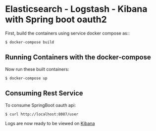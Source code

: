 Elasticsearch - Logstash - Kibana with Spring boot oauth2
=========================
First, build the containers using service docker compose as::
    
    $ docker-compose build 

Running Containers with the docker-compose
---------------------
Now run these built containers:

    $ docker-compose up
    
Consuming Rest Service
---------------------
To consume SpringBoot oauth api:

    $ curl http://localhost:8087/user
    
Logs are now ready to be viewed on [Kibana](http://localhost:5509)